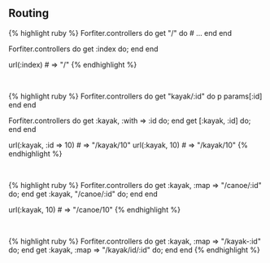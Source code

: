 ## Routing

{% highlight ruby %}
Forfiter.controllers do 
  get "/" do
    # ... 
  end
end

Forfiter.controllers do 
  get :index do; end
end

url(:index) # => "/"
{% endhighlight %}
    
<br />
    
{% highlight ruby %}
Forfiter.controllers do 
  get "kayak/:id" do
    p params[:id]
  end
end

Forfiter.controllers do 
  get :kayak, :with => :id do; end
  get [:kayak, :id] do; end
end

url(:kayak, :id => 10) # => "/kayak/10"
url(:kayak, 10)        # => "/kayak/10"
{% endhighlight %}
   
<br />

{% highlight ruby %}
Forfiter.controllers do 
  get :kayak, :map => "/canoe/:id" do; end
  get :kayak, "/canoe/:id" do; end
end

url(:kayak, 10) # => "/canoe/10"
{% endhighlight %}
  
<br />    

{% highlight ruby %}
Forfiter.controllers do 
  get :kayak, :map => "/kayak-:id" do; end
  get :kayak, :map => "/kayak/id/:id" do; end
end
{% endhighlight %}
